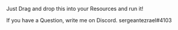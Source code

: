 Just Drag and drop this into your Resources and run it!

If you have a Question, write me on Discord.
sergeantezrael#4103

